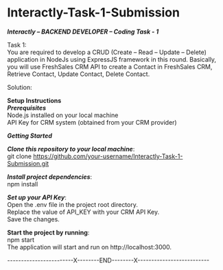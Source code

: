 # Interactly-Task-1-Submission  
***Interactly – BACKEND DEVELOPER – Coding Task - 1***  
    
Task 1:  
You are required to develop a CRUD (Create – Read – Update – Delete) application in NodeJs using ExpressJS framework in this round. Basically, you will use FreshSales CRM API to create a Contact in FreshSales CRM, Retrieve Contact, Update Contact, Delete Contact.  
    
Solution:  
    
**Setup Instructions**    
***Prerequisites***  
Node.js installed on your local machine  
API Key for CRM system (obtained from your CRM provider)  
    
***Getting Started***  
    
***Clone this repository to your local machine***:  
git clone https://github.com/your-username/Interactly-Task-1-Submission.git  
    
***Install project dependencies***:  
npm install  
    
***Set up your API Key***:  
Open the .env file in the project root directory.  
Replace the value of API_KEY with your CRM API Key.  
Save the changes.  
    
**Start the project by running**:  
npm start  
The application will start and run on http://localhost:3000.  
      
------------------------X--------END--------X--------------------------
